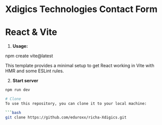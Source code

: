 # Xdigics Technologies Contact Form
# React & Vite

1. **Usage:**
 
npm create vite@latest

This template provides a minimal setup to get React working in Vite with HMR and some ESLint rules.

2. **Start server**

```bash
npm run dev

# Clone 
To use this repository, you can clone it to your local machine:

```bash
git clone https://github.com/eduroxx/richa-Xdigics.git
